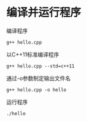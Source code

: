 # 编译并运行程序

编译程序

```shell
g++ hello.cpp
```

以C++11标准编译程序

```shell
g++ hello.cpp --std=c++11
```

通过-o参数制定输出文件名

```shell
g++ hello.cpp -o hello
```

运行程序

```shell
./hello
```

 
